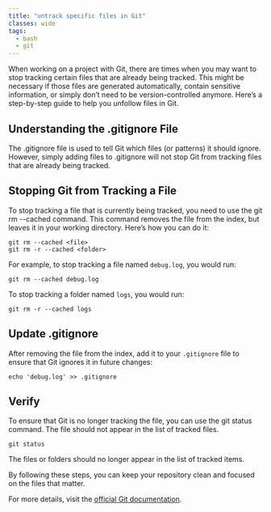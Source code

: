 ```yaml
---
title: "untrack specific files in Git"
classes: wide
tags:
  - bash
  - git
---
```


When working on a project with Git, there are times when you may want to stop tracking certain files that are already being tracked. This might be necessary if those files are generated automatically, contain sensitive information, or simply don’t need to be version-controlled anymore. Here’s a step-by-step guide to help you unfollow files in Git.

## Understanding the .gitignore File

The .gitignore file is used to tell Git which files (or patterns) it should ignore. However, simply adding files to .gitignore will not stop Git from tracking files that are already being tracked.


## Stopping Git from Tracking a File

To stop tracking a file that is currently being tracked, you need to use the git rm --cached command. This command removes the file from the index, but leaves it in your working directory. Here’s how you can do it:

```
git rm --cached <file>
git rm -r --cached <folder>
```

For example, to stop tracking a file named `debug.log`, you would run:

```
git rm --cached debug.log
```

To stop tracking a folder named `logs`, you would run:

```
git rm -r --cached logs
```

## Update .gitignore

After removing the file from the index, add it to your `.gitignore` file to ensure that Git ignores it in future changes:

```
echo 'debug.log' >> .gitignore
```

## Verify

To ensure that Git is no longer tracking the file, you can use the git status command. The file should not appear in the list of tracked files.

```
git status
```

The files or folders should no longer appear in the list of tracked items.

By following these steps, you can keep your repository clean and focused on the files that matter.

For more details, visit the [official Git documentation](https://git-scm.com/docs/git-rm).